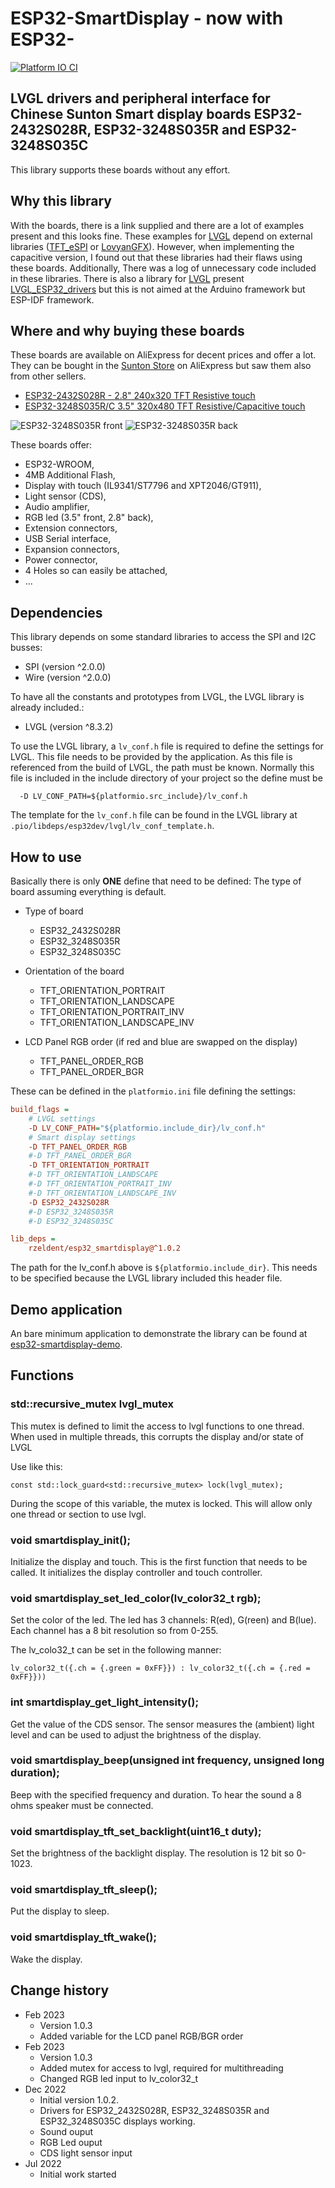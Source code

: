 # ESP32-SmartDisplay - now with ESP32-

[![Platform IO CI](https://github.com/rzeldent/esp32-smartdisplay/actions/workflows/main.yml/badge.svg)](https://github.com/rzeldent/esp32-smartdisplay/actions/workflows/main.yml)

## LVGL drivers and peripheral interface for Chinese Sunton Smart display boards ESP32-2432S028R, ESP32-3248S035R and ESP32-3248S035C

This library supports these boards without any effort.

## Why this library

With the boards, there is a link supplied and there are a lot of examples present and this looks fine.
These examples for [LVGL](https://lvgl.io/) depend on external libraries ([TFT_eSPI](https://github.com/Bodmer/TFT_eSPI) or [LovyanGFX](https://github.com/lovyan03/LovyanGFX)).
However, when implementing the capacitive version, I found out that these libraries had their flaws using these boards.
Additionally, There was a log of unnecessary code included in these libraries.
There is also a library for [LVGL](https://lvgl.io/) present [LVGL_ESP32_drivers](https://github.com/lvgl/lvgl_esp32_drivers) but this is not aimed at the Arduino framework but ESP-IDF framework.

## Where and why buying these boards

These boards are available on AliExpress for decent prices and offer a lot.
They can be bought in the [Sunton Store](https://www.aliexpress.com/store/1100192306) on AliExpress but saw them also from other sellers.

- [ESP32-2432S028R - 2.8" 240x320 TFT Resistive touch](https://www.aliexpress.com/item/1005004502250619.html)
- [ESP32-3248S035R/C 3.5" 320x480 TFT Resistive/Capacitive touch](https://www.aliexpress.com/item/1005004632953455.html)

![ESP32-3248S035R front](assets/images/esp32-3248S035-front.png)
![ESP32-3248S035R back](assets/images/esp32-3248S035-back.png)

These boards offer:

- ESP32-WROOM,
- 4MB Additional Flash,
- Display with touch (IL9341/ST7796 and XPT2046/GT911),
- Light sensor (CDS),
- Audio amplifier,
- RGB led (3.5" front, 2.8" back),
- Extension connectors,
- USB Serial interface,
- Expansion connectors,
- Power connector,
- 4 Holes so can easily be attached,
- ...

## Dependencies

This library depends on some standard libraries to access the SPI and I2C busses:

- SPI (version ^2.0.0)
- Wire (version ^2.0.0)

To have all the constants and prototypes from LVGL, the LVGL library is already included.:

- LVGL (version ^8.3.2)

To use the LVGL library, a ```lv_conf.h``` file is required to define the settings for LVGL.
This file needs to be provided by the application.
As this file is referenced from the build of LVGL, the path must be known.
Normally this file is included in the include directory of your project so the define must be
```
  -D LV_CONF_PATH=${platformio.src_include}/lv_conf.h
```
The template for the ```lv_conf.h``` file can be found in the LVGL library at ```.pio/libdeps/esp32dev/lvgl/lv_conf_template.h```.

## How to use

Basically there is only **ONE** define that need to be defined: The type of board assuming everything is default.

- Type of board
  - ESP32_2432S028R
  - ESP32_3248S035R
  - ESP32_3248S035C

- Orientation of the board
  - TFT_ORIENTATION_PORTRAIT
  - TFT_ORIENTATION_LANDSCAPE
  - TFT_ORIENTATION_PORTRAIT_INV
  - TFT_ORIENTATION_LANDSCAPE_INV

- LCD Panel RGB order (if red and blue are swapped on the display)
  - TFT_PANEL_ORDER_RGB
  - TFT_PANEL_ORDER_BGR

These can be defined in the ```platformio.ini``` file defining the settings:

```ini
build_flags =
    # LVGL settings
    -D LV_CONF_PATH="${platformio.include_dir}/lv_conf.h"
    # Smart display settings
    -D TFT_PANEL_ORDER_RGB
    #-D TFT_PANEL_ORDER_BGR
    -D TFT_ORIENTATION_PORTRAIT
    #-D TFT_ORIENTATION_LANDSCAPE
    #-D TFT_ORIENTATION_PORTRAIT_INV
    #-D TFT_ORIENTATION_LANDSCAPE_INV
    -D ESP32_2432S028R
    #-D ESP32_3248S035R
    #-D ESP32_3248S035C

lib_deps =
    rzeldent/esp32_smartdisplay@^1.0.2
```

The path for the lv_conf.h above is ```${platformio.include_dir}```.
This needs to be specified because the LVGL library included this header file.

## Demo application

An bare minimum application to demonstrate the library can be found at [esp32-smartdisplay-demo](https://github.com/rzeldent/esp32-smartdisplay-demo).

## Functions

###  std::recursive_mutex lvgl_mutex

This mutex is defined to limit the access to lvgl functions to one thread.
When used in multiple threads, this corrupts the display and/or state of LVGL

Use like this:
```
const std::lock_guard<std::recursive_mutex> lock(lvgl_mutex);
```

During the scope of this variable, the mutex is locked. This will allow only one thread or section to use lvgl.

### void smartdisplay_init();

Initialize the display and touch.
This is the first function that needs to be called.
It initializes the display controller and touch controller.

### void smartdisplay_set_led_color(lv_color32_t rgb);

Set the color of the led. The led has 3 channels: R(ed), G(reen) and B(lue).
Each channel has a 8 bit resolution so from 0-255.

The lv_colo32_t can be set in the following manner:

```
lv_color32_t({.ch = {.green = 0xFF}}) : lv_color32_t({.ch = {.red = 0xFF}}))
```

### int smartdisplay_get_light_intensity();

Get the value of the CDS sensor.
The sensor measures the (ambient) light level and can be used to adjust the brightness of the display.

### void smartdisplay_beep(unsigned int frequency, unsigned long duration);

Beep with the specified frequency and duration. To hear the sound a 8 ohms speaker must be connected.

### void smartdisplay_tft_set_backlight(uint16_t duty);

Set the brightness of the backlight display. The resolution is 12 bit so 0-1023.

### void smartdisplay_tft_sleep();

Put the display to sleep.

### void smartdisplay_tft_wake();

Wake the display.

## Change history

- Feb 2023
  - Version 1.0.3
  - Added variable for the LCD panel RGB/BGR order
- Feb 2023
  - Version 1.0.3
  - Added mutex for access to lvgl, required for multithreading
  - Changed RGB led input to lv_color32_t
- Dec 2022
  - Initial version 1.0.2.
  - Drivers for ESP32_2432S028R, ESP32_3248S035R and ESP32_3248S035C displays working.
  - Sound ouput
  - RGB Led ouput
  - CDS light sensor input 
- Jul 2022
  - Initial work started
